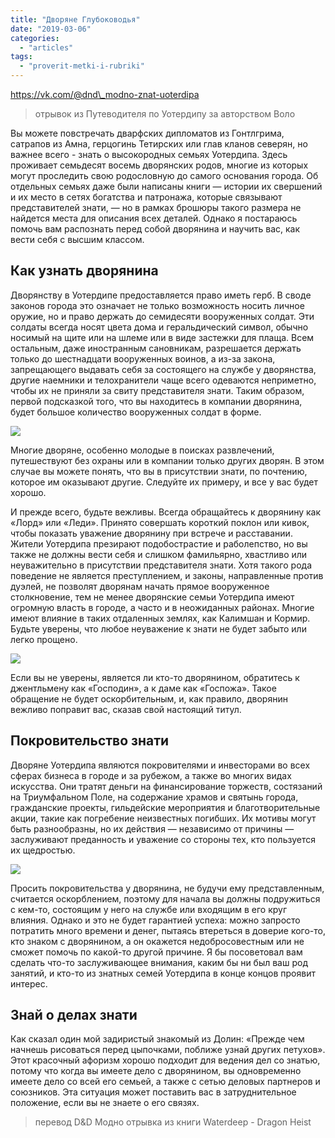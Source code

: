 ```yaml
---
title: "Дворяне Глубоководья"
date: "2019-03-06"
categories: 
  - "articles"
tags: 
  - "proverit-metki-i-rubriki"
---
```


https://vk.com/@dnd\_modno-znat-uoterdipa

> отрывок из Путеводителя по Уотердипу за авторством Воло

Вы можете повстречать дварфских дипломатов из Гонтлгрима, сатрапов из Амна, герцогинь Тетирских или глав кланов северян, но важнее всего - знать о высокородных семьях Уотердипа. Здесь проживает семьдесят восемь дворянских родов, многие из которых могут проследить свою родословную до самого основания города. Об отдельных семьях даже были написаны книги — истории их свершений и их место в сетях богатства и патронажа, которые связывают представителей знати, — но в рамках брошюры такого размера не найдется места для описания всех деталей. Однако я постараюсь помочь вам распознать перед собой дворянина и научить вас, как вести себя с высшим классом.

## Как узнать дворянина

Дворянству в Уотердипе предоставляется право иметь герб. В своде законов города это означает не только возможность носить личное оружие, но и право держать до семидесяти вооруженных солдат. Эти солдаты всегда носят цвета дома и геральдический символ, обычно носимый на щите или на шлеме или в виде застежки для плаща. Всем остальным, даже иностранным сановникам, разрешается держать только до шестнадцати вооруженных воинов, а из-за закона, запрещающего выдавать себя за состоящего на службе у дворянства, другие наемники и телохранители чаще всего одеваются неприметно, чтобы их не приняли за свиту представителя знати. Таким образом, первой подсказкой того, что вы находитесь в компании дворянина, будет большое количество вооруженных солдат в форме.

![](https://pp.userapi.com/c850428/v850428121/c94cc/s_MBb1pfn1E.jpg)

Многие дворяне, особенно молодые в поисках развлечений, путешествуют без охраны или в компании только других дворян. В этом случае вы можете понять, что вы в присутствии знати, по почтению, которое им оказывают другие. Следуйте их примеру, и все у вас будет хорошо.

И прежде всего, будьте вежливы. Всегда обращайтесь к дворянину как «Лорд» или «Леди». Принято совершать короткий поклон или кивок, чтобы показать уважение дворянину при встрече и расставании. Жители Уотердипа презирают подобострастие и раболепство, но вы также не должны вести себя и слишком фамильярно, хвастливо или неуважительно в присутствии представителя знати. Хотя такого рода поведение не является преступлением, и законы, направленные против дуэлей, не позволят дворянам начать прямое вооруженное столкновение, тем не менее дворянские семьи Уотердипа имеют огромную власть в городе, а часто и в неожиданных районах. Многие имеют влияние в таких отдаленных землях, как Калимшан и Кормир. Будьте уверены, что любое неуважение к знати не будет забыто или легко прощено.

![](https://pp.userapi.com/c850428/v850428121/c94c4/7d3LI4BD8Wo.jpg)

Если вы не уверены, является ли кто-то дворянином, обратитесь к джентльмену как «Господин», а к даме как «Госпожа». Такое обращение не будет оскорбительным, и, как правило, дворянин вежливо поправит вас, сказав свой настоящий титул.

## Покровительство знати

Дворяне Уотердипа являются покровителями и инвесторами во всех сферах бизнеса в городе и за рубежом, а также во многих видах искусства. Они тратят деньги на финансирование торжеств, состязаний на Триумфальном Поле, на содержание храмов и святынь города, гражданские проекты, гильдейские мероприятия и благотворительные акции, такие как погребение неизвестных погибших. Их мотивы могут быть разнообразны, но их действия — независимо от причины — заслуживают преданность и уважение со стороны тех, кто пользуется их щедростью.

![](https://pp.userapi.com/c850428/v850428121/c94d5/pWftibQ9xbg.jpg)

Просить покровительства у дворянина, не будучи ему представленным, считается оскорблением, поэтому для начала вы должны подружиться с кем-то, состоящим у него на службе или входящим в его круг влияния. Однако и это не будет гарантией успеха: можно запросто потратить много времени и денег, пытаясь втереться в доверие кого-то, кто знаком с дворянином, а он окажется недобросовестным или не сможет помочь по какой-то другой причине. Я бы посоветовал вам сделать что-то заслуживающее внимания, каким бы ни был ваш род занятий, и кто-то из знатных семей Уотердипа в конце концов проявит интерес.

## Знай о делах знати

Как сказал один мой задиристый знакомый из Долин: «Прежде чем начнешь рисоваться перед цыпочками, поближе узнай других петухов». Этот красочный афоризм хорошо подходит для ведения дел со знатью, потому что когда вы имеете дело с дворянином, вы одновременно имеете дело со всей его семьей, а также с сетью деловых партнеров и союзников. Эта ситуация может поставить вас в затруднительное положение, если вы не знаете о его связях.

> перевод D&D Модно отрывка из книги Waterdeep - Dragon Heist
